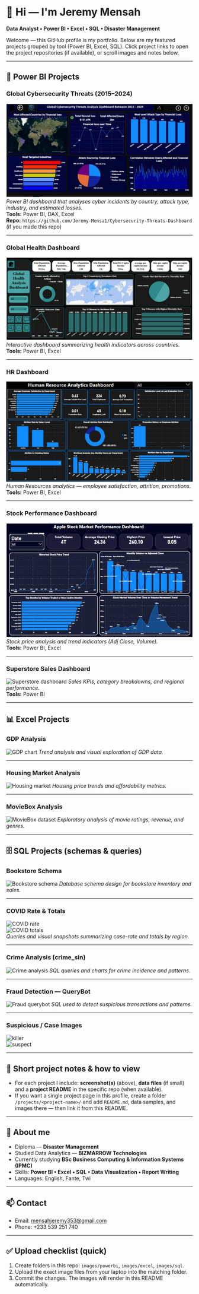 # 👋 Hi — I'm Jeremy Mensah

**Data Analyst • Power BI • Excel • SQL • Disaster Management**

Welcome — this GitHub profile is my portfolio. Below are my featured projects grouped by tool (Power BI, Excel, SQL). Click project links to open the project repositories (if available), or scroll images and notes below.



---

## 📂 Power BI Projects

### Global Cybersecurity Threats (2015–2024)
![Cybersecurity dashboard](https://github.com/Jeremy-Mensah1/Jeremy-Mensah1/blob/main/cybersecurity_dashboard.jpg?raw=true)
*Power BI dashboard that analyses cyber incidents by country, attack type, industry, and estimated losses.*  
**Tools:** Power BI, DAX, Excel  
**Repo:** `https://github.com/Jeremy-Mensa1/Cybersecurity-Threats-Dashboard` (if you made this repo)

---

### Global Health Dashboard
![Global health dashboard](https://github.com/Jeremy-Mensah1/Jeremy-Mensah1/blob/main/global_health_dashboard.jpg?raw=true)
*Interactive dashboard summarizing health indicators across countries.*  
**Tools:** Power BI, Excel

---

### HR Dashboard
![HR dashboard](https://github.com/Jeremy-Mensah1/Jeremy-Mensah1/blob/main/hr_dashboard.jpg?raw=true)
*Human Resources analytics — employee satisfaction, attrition, promotions.*  
**Tools:** Power BI, Excel

---

### Stock Performance Dashboard
![Stock dashboard](https://github.com/Jeremy-Mensah1/Jeremy-Mensah1/blob/main/stock.jpg?raw=true)
*Stock price analysis and trend indicators (Adj Close, Volume).*  
**Tools:** Power BI, Excel

---

### Superstore Sales Dashboard
![Superstore dashboard](images/powerbi/superstore.jpg)
*Sales KPIs, category breakdowns, and regional performance.*  
**Tools:** Power BI

---

## 📊 Excel Projects

### GDP Analysis
![GDP chart](images/excel/gdp.png)
*Trend analysis and visual exploration of GDP data.*

---

### Housing Market Analysis
![Housing market](images/excel/housing.jpg)
*Housing price trends and affordability metrics.*

---

### MovieBox Analysis
![MovieBox dataset](images/excel/moviebox.jpg)
*Exploratory analysis of movie ratings, revenue, and genres.*

---

## 🗄️ SQL Projects (schemas & queries)

### Bookstore Schema
![Bookstore schema](images/sql/bookstore_schema.png)
*Database schema design for bookstore inventory and sales.*

---

### COVID Rate & Totals
![COVID rate](images/sql/covid_rate.png)  
![COVID totals](images/sql/covid_totals.png)  
*Queries and visual snapshots summarizing case-rate and totals by region.*

---

### Crime Analysis (crime_sin)
![Crime analysis](images/sql/crime_sin.png)
*SQL queries and charts for crime incidence and patterns.*

---

### Fraud Detection — QueryBot
![Fraud querybot](images/sql/fraud_querybot.png)
*SQL used to detect suspicious transactions and patterns.*

---

### Suspicious / Case Images
![killer](images/sql/killer.png)  
![suspect](images/sql/suspect.png)

---

## 📌 Short project notes & how to view
- For each project I include: **screenshot(s)** (above), **data files** (if small) and a **project README** in the specific repo (when available).  
- If you want a single project page in this profile, create a folder `/projects/<project-name>/` and add `README.md`, data samples, and images there — then link it from this README.

---

## 🧾 About me
- Diploma — **Disaster Management**  
- Studied Data Analytics — **BIZMARROW Technologies**  
- Currently studying **BSc Business Computing & Information Systems (IPMC)**  
- Skills: **Power BI • Excel • SQL • Data Visualization • Report Writing**  
- Languages: English, Fante, Twi

---

## 📫 Contact
- Email: [mensahjeremy353@gmail.com](mailto:mensahjeremy353@gmail.com)  
- Phone: +233 539 251 740

---

## ✅ Upload checklist (quick)
1. Create folders in this repo: `images/powerbi`, `images/excel`, `images/sql`.  
2. Upload the exact image files from your laptop into the matching folder.  
3. Commit the changes. The images will render in this README automatically.


